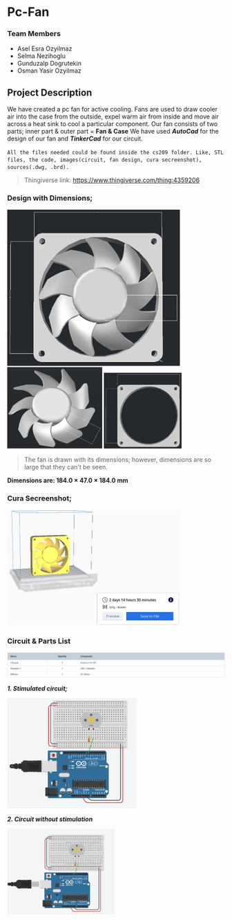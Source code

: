 # Pc-Fan

### Team Members

- Asel Esra Ozyilmaz
- Selma Nezihoglu
- Gunduzalp Dogrutekin
- Osman Yasir Ozyilmaz

## Project Description

We have created a pc fan for active cooling. Fans are used to draw cooler air into the case from the outside, expel warm air from inside and move air across a heat sink to cool a particular component.
Our fan consists of two parts; inner part & outer part = **Fan & Case**
We have used ***AutoCad*** for the design of our fan and ***TinkerCad*** for our circuit.

`All the files needed could be found inside the cs209 folder. Like, STL files, the code, images(circuit, fan design, cura secreenshot), sources(.dwg, .brd).`

> Thingiverse link: https://www.thingiverse.com/thing:4359206

### Design with Dimensions;

<img src= "cs209/Images/frontDimension.png" width="400"> <img src= "cs209/Images/fanDimension.png" width="220"> <img src= "cs209/Images/caseDimension.png" width="180">

> The fan is drawn with its dimensions; however, dimensions are so large that they can't be seen.

**Dimensions are: 184.0 × 47.0 × 184.0 mm**

### Cura Secreenshot;

<img src= "cs209/Images/pcFanCura.jpg" width="400">

### Circuit & Parts List

<img src= "cs209/Images/Components.jpeg">

***1. Stimulated circuit;***

<img src= "cs209/Images/circuitStimulation.png" width="300">

***2. Circuit without stimulation***

 <img src= "cs209/Images/circuit.png" width="250">
